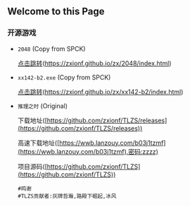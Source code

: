 ## Welcome to this Page


### 开源游戏


 - `2048` (Copy from SPCK)
   
     [点击跳转](https://zxionf.github.io/zx/2048/index.html)(https://zxionf.github.io/zx/2048/index.html)
   
 - `xx142-b2.exe` (Copy from SPCK)
   
     [点击跳转](https://zxionf.github.io/zx/xx142-b2/index.html)(https://zxionf.github.io/zx/xx142-b2/index.html)
   
 - `推理之时` (Original)
   
     下载地址([https://github.com/zxionf/TLZS/releases](https://github.com/zxionf/TLZS/releases))
     
     高速下载地址([https://wwb.lanzouy.com/b03j1tzmf](https://wwb.lanzouy.com/b03j1tzmf),密码:zzzz)
   
     项目源码([https://github.com/zxionf/TLZS](https://github.com/zxionf/TLZS))
     
     
     ```鸣谢
     #鸣谢
     #TLZS贡献者:灰牌哲瀚,路殿下崛起,冰风
     ```
